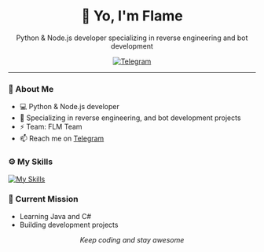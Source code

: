 <h1 align="center">👋 Yo, I'm Flame</h1>
<p align="center">Python & Node.js developer specializing in reverse engineering and bot development</p>

  <p align="center">
  <a href="https://t.me/theflamedev"><img src="https://img.shields.io/badge/Telegram-Contact%20Me-blue?style=flat&logo=telegram" alt="Telegram" /></a>
</p>

---

### 🚀 About Me
- 💻 Python & Node.js developer
- 🔧 Specializing in reverse engineering, and bot development projects
- ⚡ Team: FLM Team
- 📫 Reach me on [Telegram](https://t.me/theflamedev)

### ⚙️ My Skills
[![My Skills](https://skillicons.dev/icons?i=js,py)](https://skillicons.dev)

### 🧠 Current Mission
- Learning Java and C#
- Building development projects

<p align="center">
  <i>Keep coding and stay awesome</i>
</p>
